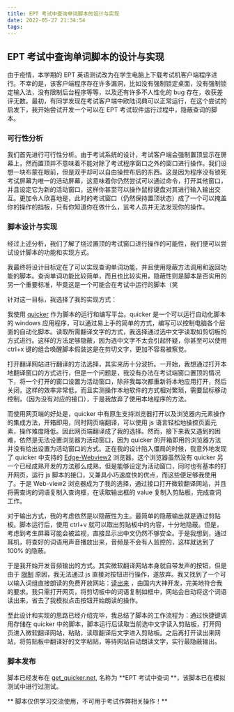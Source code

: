 ```yaml
---
title: EPT 考试中查询单词脚本的设计与实现
date: 2022-05-27 21:34:54
tags:
---
```

## EPT 考试中查询单词脚本的设计与实现

由于疫情，本学期的 EPT 英语测试改为在学生电脑上下载考试机客户端程序进行。不幸的是，该客户端程序存在许多漏洞，比如没有强制锁定桌面，没有强制锁定输入法，没有限制后台程序等等，以及还有许多不人性化的 bug 存在，收获差评无数。最初，有同学发现在考试客户端中欧陆词典可以正常运行，在这个尝试的启发下，我开始尝试开发一个可以在 EPT 考试软件运行过程中，隐蔽查词的脚本。

### 可行性分析
我们首先进行可行性分析。由于考试系统的设计，考试客户端会强制置顶显示在屏幕上，然而置顶并不意味着不能对除了考试程序窗口之外的窗口进行操作。我们设想一块布蒙在眼前，但是双手却可以自由操控布后的东西。这是因为程序没有锁死考试屏幕为唯一的活动屏幕，这意味着你仍然尝试可以通过命令，打开其他窗口，并且设定它为新的活动窗口，这样你甚至可以操作鼠标键盘对其进行输入输出交互。更加令人欣喜地是，此时的考试窗口（仍然保持置顶状态）成了一个可以掩盖你的操作的挡板，只有你知道你在做什么，监考人员并无法发现你的操作。

### 脚本设计与实现

经过上述分析，我们了解了绕过置顶的考试窗口进行操作的可能性，我们便可以尝试设计脚本的功能和实现方式。

我最终将设计目标定在了可以实现查询单词功能，并且使用隐蔽方法调用和返回功能的脚本。查询单词功能比较简单，而且也比较实用，隐蔽性则是脚本是否实用的另一个重要标准，毕竟这是一个可能会在考试中运行的脚本（笑

针对这一目标，我选择了我的实现方式：

我使用 [quicker]() 作为脚本的运行和编写平台。quicker 是一个可以运行自动化脚本的 windows 应用程序，可以通过易上手的简单的方式，编写可以控制电脑各个层面的自动化脚本。读取所需翻译文字的方式，我选择通过选中文字读取如剪切板的方式进行。这样的方法足够隐蔽，因为选中文字不太会引起怀疑，你甚至可以使用 ctrl+x 键的组合唤醒脚本假装这是在剪切文字，更加不容易被察觉。

打开翻译网站进行翻译的方法选择，其实来历十分波折。一开始，我想通过打开本地翻译窗口的方式进行，但是一个问题是，我没有办法在考试端窗口置顶的情况下，将一个打开的窗口设置为活动窗口，除非我每次都重新将本地应用打开，然后关闭，这样的效率非常低，而且实测操作本地软件的方式相对繁琐，需要鼠标移动控制，（因为没有对应的接口），于是我放弃了使用本地程序的方法。

而使用网页端的好处是，quicker 中有原生支持浏览器打开以及浏览器内元素操作的集成方法，开箱即用，同时网页端翻译，可以使用 js 语言轻松地操控页面元素，操作难度降低。因此网页端翻译成了我的选择。然而，接下来我又遇到的困难，依然是无法设置浏览器为活动窗口，因为 quicker 的开箱即用的浏览器方法并没有给出设置为活动窗口的方式。正在我的设计陷入僵局的时候，我意外地发现了 quicker 中支持的 [Edge-Webview2]() 浏览器。这个浏览器虽然没有 quicker 另一个已经成熟开发的方法那么成熟，但是能够设定为活动窗口，同时也有基本的打开网页，运行 js 脚本的接口，又兼具小巧速度快的优点，而这些便足够我使用了。于是 Web-view2 浏览器成为了我的选择，通过接口打开微软翻译网站，并且将需查询的词语复制入查询框，在读取输出框的 value 复制入剪贴板，完成查词工作。

对于输出方式，我的考虑依然是以隐蔽性为主。最简单的隐蔽输出就是通过剪贴板。脚本运行后，使用 ctrl+v 就可以取出剪贴板中的内容，十分地隐蔽。但是，考虑到考生屏幕可能会被监视，直接显示出中文仍然不够安全。于是我想到，通过耳机，将查好的词语用声音播放出来，音频是不会有人监控的，这样就达到了 100% 的隐蔽。

于是我开始开发音频输出的方式。其实微软翻译网站本身就自带发声的按钮，但是由于 [限制]() 原因，我无法通过 js 直接对按钮进行操作，遂放弃。我又找到了一个可以输入词组直接朗读的免费开放网站：[读出来]() ，由国内大神开发，完美地符合我的要求。我只需打开网页，将剪切板中的词语复制如框中，网站会自动将这个词语读出来，省去了我模拟点击按钮开始朗读的操作。

至此设计和实现的思路已经介绍完毕，我总结了脚本的工作流程为：通过快捷键调用存储在 quicker 中的脚本，脚本运行后读取当前选中文字读入剪贴板，打开网页进入微软翻译网站，粘贴，读取翻译后文字进入剪贴板。之后再打开读出来网站，将剪贴板中翻译好的文字粘贴，等待网站自动朗读文字，实行最隐蔽输出。

### 脚本发布

脚本已经发布在 [get_quicker.net](https://getquicker.net/), 名称为 **EPT 考试中查词 **，该脚本已在模拟测试中进行过测试。

** 脚本仅供学习交流使用，不可用于考试作弊相关操作！**



